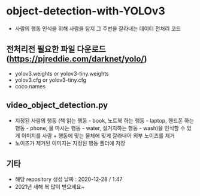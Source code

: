 # object-detection-with-YOLOv3
- 사람의 행동 인식을 위해 사람을 탐지 그 주변을 잘라내는 데이터 전처리 코드

## 전처리전 필요한 파일 다운로드 (https://pjreddie.com/darknet/yolo/)
- yolov3.weights or yolov3-tiny.weights
- yolov3.cfg or yolov3-tiny.cfg
- coco.names

## video_object_detection.py
- 지정된 사람의 행동 (책 읽는 행동 - book, 노트북 하는 행동 - laptop, 핸드폰 하는 행동 - phone, 물 마시는 행동 - water, 설거지하는 행동 - wash)을 인식할 수 있게 이미지를 사람 + 행동에 맞는 물체에 맞게 잘라내어 외부 노이즈를 제거
- 노이즈가 제거된 이미지는 지정된 행동 폴더에 저장

## 기타
- 해당 repository 생성 날짜 : 2020-12-28 / 1:47
- 2021년 새해 복 많이 받으세요~
